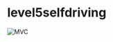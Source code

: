 # level5selfdriving

![MVC](https://raw.githubusercontent.com/culring/level5autonomous-driving/blob/master/MVC.png)
